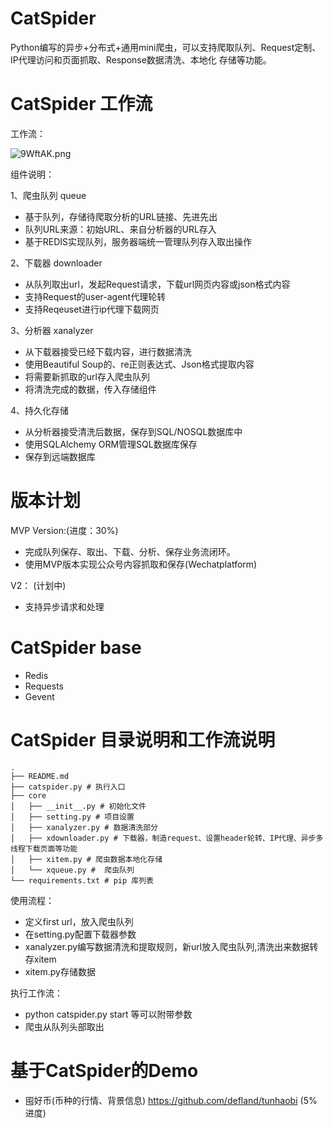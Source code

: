 # CatSpider

Python编写的异步+分布式+通用mini爬虫，可以支持爬取队列、Request定制、IP代理访问和页面抓取、Response数据清洗、本地化 存储等功能。

# CatSpider 工作流

工作流：

![9WftAK.png](https://s1.ax1x.com/2018/03/11/9WftAK.png)

组件说明：

1、爬虫队列 queue

- 基于队列，存储待爬取分析的URL链接、先进先出
- 队列URL来源：初始URL、来自分析器的URL存入
- 基于REDIS实现队列，服务器端统一管理队列存入取出操作

2、下载器 downloader

- 从队列取出url，发起Request请求，下载url网页内容或json格式内容
- 支持Request的user-agent代理轮转
- 支持Reqeuset进行ip代理下载网页

3、分析器 xanalyzer

- 从下载器接受已经下载内容，进行数据清洗
- 使用Beautiful Soup的、re正则表达式、Json格式提取内容
- 将需要新抓取的url存入爬虫队列
- 将清洗完成的数据，传入存储组件

4、持久化存储

- 从分析器接受清洗后数据，保存到SQL/NOSQL数据库中
- 使用SQLAlchemy ORM管理SQL数据库保存
- 保存到远端数据库

# 版本计划

MVP Version:(进度：30%)

- 完成队列保存、取出、下载、分析、保存业务流闭环。
- 使用MVP版本实现公众号内容抓取和保存(Wechatplatform)

V2： (计划中)

- 支持异步请求和处理



# CatSpider base

- Redis
- Requests
- Gevent

# CatSpider 目录说明和工作流说明


```
.
├── README.md
├── catspider.py # 执行入口
├── core
│   ├── __init__.py # 初始化文件
│   ├── setting.py # 项目设置
│   ├── xanalyzer.py # 数据清洗部分
│   ├── xdownloader.py # 下载器，制造request、设置header轮转、IP代理、异步多线程下载页面等功能
│   ├── xitem.py # 爬虫数据本地化存储
│   └── xqueue.py #  爬虫队列
└── requirements.txt # pip 库列表

```
使用流程：

- 定义first url，放入爬虫队列
- 在setting.py配置下载器参数
- xanalyzer.py编写数据清洗和提取规则，新url放入爬虫队列,清洗出来数据转存xitem
- xitem.py存储数据

执行工作流：

- python catspider.py start 等可以附带参数
- 爬虫从队列头部取出




# 基于CatSpider的Demo

- 囤好币(币种的行情、背景信息) https://github.com/defland/tunhaobi (5%进度)


